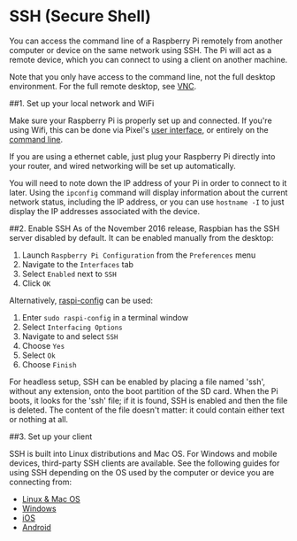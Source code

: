 # SSH (Secure Shell)

You can access the command line of a Raspberry Pi remotely from another computer or device on the same network using SSH. The Pi will act as a remote device, which you can connect to using a client on another machine. 

Note that you only have access to the command line, not the full desktop environment. For the full remote desktop, see [VNC](../vnc/README.md).

##1. Set up your local network and WiFi

Make sure your Raspberry Pi is properly set up and connected. If you're using Wifi, this can be done via Pixel's [user interface](../../configuration/wireless/README.md), or entirely on the [command line](../../configuration/wireless/wireless-cli.md). 

If you are using a ethernet cable, just plug your Raspberry Pi directly into your router, and wired networking will be set up automatically.

You will need to note down the IP address of your Pi in order to connect to it later. Using the `ipconfig` command will display information about the current network status, including the IP address, or you can use `hostname -I` to just display the IP addresses associated with the device.

##2. Enable SSH
As of the November 2016 release, Raspbian has the SSH server disabled by default. It can be enabled manually from the desktop:

1. Launch `Raspberry Pi Configuration` from the `Preferences` menu
1. Navigate to the `Interfaces` tab
1. Select `Enabled` next to `SSH`
1. Click `OK`

Alternatively, [raspi-config](../../configuration/raspi-config.md) can be used:

1. Enter `sudo raspi-config` in a terminal window
1. Select `Interfacing Options`
1. Navigate to and select `SSH`
1. Choose `Yes` 
1. Select `Ok`
1. Choose `Finish`

For headless setup, SSH can be enabled by placing a file named 'ssh', without any extension, onto the boot partition of the SD card. When the Pi boots, it looks for the 'ssh' file; if it is found, SSH is enabled and then the file is deleted. The content of the file doesn't matter: it could contain either text or nothing at all.

##3. Set up your client

SSH is built into Linux distributions and Mac OS. For Windows and mobile devices, third-party SSH clients are available. See the following guides for using SSH depending on the OS used by the computer or device you are connecting from:

- [Linux & Mac OS](unix.md)
- [Windows](windows.md)
- [iOS](ios.md)
- [Android](android.md)

